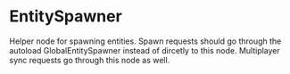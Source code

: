 # EntitySpawner
Helper node for spawning entities. Spawn requests should go through the autoload GlobalEntitySpawner
instead of dircetly to this node. Multiplayer sync requests go through this node as well.

